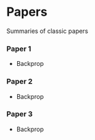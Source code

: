 # Papers
Summaries of classic papers

### Paper 1

* Backprop

### Paper 2

* Backprop

### Paper 3

* Backprop

